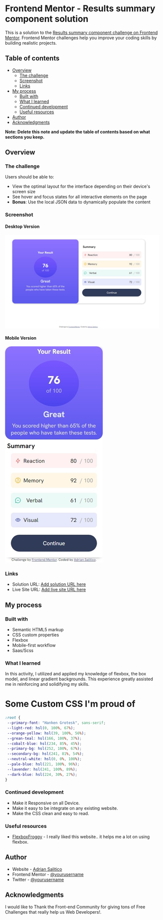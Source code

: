 # Frontend Mentor - Results summary component solution

This is a solution to the [Results summary component challenge on Frontend Mentor](https://www.frontendmentor.io/challenges/results-summary-component-CE_K6s0maV). Frontend Mentor challenges help you improve your coding skills by building realistic projects.

## Table of contents

- [Overview](#overview)
  - [The challenge](#the-challenge)
  - [Screenshot](#screenshot)
  - [Links](#links)
- [My process](#my-process)
  - [Built with](#built-with)
  - [What I learned](#what-i-learned)
  - [Continued development](#continued-development)
  - [Useful resources](#useful-resources)
- [Author](#author)
- [Acknowledgments](#acknowledgments)

**Note: Delete this note and update the table of contents based on what sections you keep.**

## Overview

### The challenge

Users should be able to:

- View the optimal layout for the interface depending on their device's screen size
- See hover and focus states for all interactive elements on the page
- **Bonus**: Use the local JSON data to dynamically populate the content

### Screenshot

#### Desktop Version

![](assets/images/result-summary.jpeg)

#### Mobile Version

![](assets/images/result-summary-mobile.jpeg)

### Links

- Solution URL: [Add solution URL here](https://github.com/Frogerall/results-summary-component)
- Live Site URL: [Add live site URL here](https://frogerall.github.io/results-summary-component/)

## My process

### Built with

- Semantic HTML5 markup
- CSS custom properties
- Flexbox
- Mobile-first workflow
- Saas/Scss

### What I learned

In this activity, I utilized and applied my knowledge of flexbox, the box model, and linear gradient backgrounds. This experience greatly assisted me in reinforcing and solidifying my skills.

<h1>Some Custom CSS I'm proud of</h1>

```css
:root {
 --primary-font: "Hanken Grotesk", sans-serif;
 --light-red: hsl(0, 100%, 67%);
 --orange-yellow: hsl(39, 100%, 56%);
 --grean-teal: hsl(166, 100%, 37%);
 --cobalt-blue: hsl(234, 85%, 45%);
 --primary-bg: hsl(252, 100%, 67%);
 --secondary-bg: hsl(241, 81%, 54%);
 --neutral-white: hsl(0, 0%, 100%);
 --pale-blue: hsl(221, 100%, 96%);
 --lavender: hsl(241, 100%, 89%);
 --dark-blue: hsl(224, 30%, 27%);
}
```

### Continued development

- Make it Responsive on all Device.
- Make it easy to be integrate on any existing website.
- Make the CSS clean and easy to read.

### Useful resources

- [FlexboxFroggy](https://Flexboxfroggy.com) - I really liked this website.. it helps me a lot on using flexbox.

## Author

- Website - [Adrian Salitico](http://salproj.tech)
- Frontend Mentor - [@yourusername](https://www.frontendmentor.io/profile/frogerall)
- Twitter - [@yourusername](https://www.twitter.com/saliticoadrian)

## Acknowledgments

I would like to Thank the Front-end Community for giving tons of Free Challenges that really help us Web Developers!.
